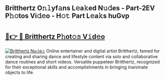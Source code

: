 ## Britthertz O𝚗𝚕yf𝚊ns L𝚎a𝚔ed N𝚞𝚍es - Part-2EV P𝚑𝚘tos Vi𝚍𝚎o - H𝚘𝚝 Part L𝚎a𝚔s huGvp

# <h2><a href="http://kfalg2c.oniu.top/?m=Britthertz">🔗👉 🔴 Britthertz P𝚑ot𝚘𝚜 V𝚒d𝚎o</a></h2>

[![Britthertz Nu𝚍e𝚜](https://i.imgur.com/0qMVB7G.gif)](http://kfalg2c.oniu.top/?m=Britthertz)
Online entertainer and digital artist Britthertz, famed for creating and sharing dance and lifestyle content via solo and collaborative dance routines and short videos. Versatile puppeteer Britthertz, recognized for their exceptional skills and accomplishments in bringing inanimate objects to life.  
